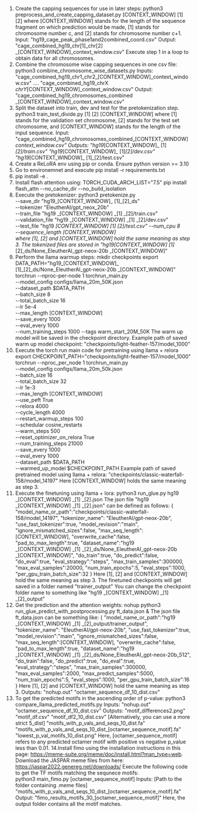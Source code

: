 1. Create the capping sequences for use in later steps:
   python3 preprocess_and_create_capping_dataset.py [CONTEXT_WINDOW] [1] [2] 
   where [CONTEXT_WINDOW] stands for the length of the sequence fragment on which prediction would be made, [1] stands for chromosome number c, and [2] stands 
   for chromosome number c+1.
   Input:
   "hg19_cage_peak_phase1and2combined_coord.csv"
   Output:
   "cage_combined_hg19_chr[1]_chr[2] _[CONTEXT_WINDOW]_context_window.csv"
   Execute step 1 in a loop to obtain data for all chromosomes.
2. Combine the chromosome wise capping sequences in one csv file:
   python3 combine_chromosome_wise_datasets.py
   Inputs:
   "cage_combined_hg19_chr1_chr2_[CONTEXT_WINDOW]_context_window.csv"
   ....
   "cage_combined_hg19_chrX _chrY_[CONTEXT_WINDOW]_context_window.csv"
   Output:
   "cage_combined_hg19_chromosomes_combined _[CONTEXT_WINDOW]_context_window.csv"
3. Split the dataset into train, dev and test for the pretokenization step.
   python3 train_test_divide.py [1] [2] [CONTEXT_WINDOW] where
   [1] stands for the validation set chromosome, [2] stands for the test set chromosome, and [CONTEXT_WINDOW] stands for the length of the input sequence. 
   Input:
   "cage_combined_hg19_chromosomes_combined_[CONTEXT_WINDOW]_context_window.csv" 
   Outputs:
   "hg19_[CONTEXT_WINDOW]_ [1]_[2]/train.csv"
   "hg19_[CONTEXT_WINDOW]_ [1]_[2]/dev.csv"
   "hg19_[CONTEXT_WINDOW]_ [1]_[2]/test.csv"
4. Create a ReLoRA env using pip or conda. Ensure python version >= 3.10
5. Go to environemnet and execute pip install -r requirements.txt
6. pip install -e .
7. Install flash attention using:
TORCH_CUDA_ARCH_LIST="7.5" pip install flash_attn --no_cache_dir --no_build_isolation
8. Execute the pretokenizer:
    python3 pretokenize.py \
   --save_dir "hg19_[CONTEXT_WINDOW]_ [1]_[2]_ds" \
   --tokenizer "EleutherAI/gpt_neox_20b" \
   --train_file "hg19 _[CONTEXT_WINDOW] _[1] _[2]/train.csv" \
   --validation_file "hg19 _[CONTEXT_WINDOW] _[1] _[2]/dev.csv" \
   --test_file "hg19 _[CONTEXT_WINDOW] _[1] _[2]/test.csv"
   --num_cpu 8 \
   --sequence_length [CONTEXT_WINDOW] \
   where [1], [2] and [CONTEXT_WINDOW] hold the same meaning as step 3.
   The tokenized files are stored in "hg19_[CONTEXT_WINDOW]_ [1]_[2]_ds/None_EleutherAI_gpt-neox-20b _[CONTEXT_WINDOW]"    
11. Perform the llama warmup steps:
   mkdir checkpoints
   export DATA_PATH="hg19_[CONTEXT_WINDOW]_ [1]_[2]_ds/None_EleutherAI_gpt-neox-20b _[CONTEXT_WINDOW]"
   torchrun --nproc-per-node 1 torchrun_main.py \
       --model_config configs/llama_20m_50K.json \
       --dataset_path $DATA_PATH \
       --batch_size 8 \
       --total_batch_size 16 \
       --lr 5e-4 \
       --max_length [CONTEXT_WINDOW] \
       --save_every 1000 \
       --eval_every 1000 \
       --num_training_steps 1000
       --tags warm_start_20M_50K
    The warm up model will be saved in the checkpoint directory.
    Example path of saved warm up model checkpoint: "checkpoints/light-feather-157/model_1000"
13. Execute the torch run main code for pretraining using llama + relora
    export CHECKPOINT_PATH="checkpoints/light-feather-157/model_1000"
   torchrun --nproc_per_node 1 torchrun_main.py \
   --model_config configs/llama_20m_50k.json \
   --batch_size 16 \
   --total_batch_size 32 \
   --lr 1e-3 \
   --max_length [CONTEXT_WINDOW] \
   --use_peft True \
   --relora 4000 \
   --cycle_length 4000 \
   --restart_warmup_steps 100 \
   --schedular cosine_restarts \
   --warm_steps 500 \
   --reset_optimizer_on_relora True \
   --num_training_steps 21000 \
   --save_every 1000 \
   --eval_every 1000 \
   --dataset_path $DATA_PATH \
   --warmed_up_model $CHECKPOINT_PATH
    Example path of saved pretrained model using llama + relora: "checkpoints/classic-waterfall-158/model_14197"
    Here [CONTEXT_WINDOW] holds the same meaning as step 3.
15. Execute the finetuning using llama + lora:
   python3 run_glue.py hg19 _[CONTEXT_WINDOW] _[1] _[2].json
   The json file "hg19 _[CONTEXT_WINDOW] _[1] _[2].json" can be defined as follows:
   {
		"model_name_or_path":"checkpoints/classic-waterfall-158/model_14197",
      		"tokenizer_name": "EleutherAI/gpt-neox-20b",
		"use_fast_tokenizer":true,
		"model_revision":"main",
		"ignore_mismatched_sizes":false,
      		"max_seq_length": [CONTEXT_WINDOW],
      		"overwrite_cache":false,
      		"pad_to_max_length":true,
      		"dataset_name":"hg19 _[CONTEXT_WINDOW] _[1] _[2]_ds/None_EleutherAI_gpt-neox-20b _[CONTEXT_WINDOW]",
      		"do_train":true,
      		"do_predict":false,
      		"do_eval":true,
		"eval_strategy":"steps",
		"max_train_samples":300000,
		"max_eval_samples":20000,
		"num_train_epochs":5,
		"eval_steps":1000,
		"per_gpu_train_batch_size":32
} 
Here [1], [2] and [CONTEXT_WINDOW] hold the same meaning as step 3.
The finetuned checkpoints will get saved in a folder named "trainer_output"
You can change the checkpoint folder name to something like "hg19 _[CONTEXT_WINDOW] _[1] _[2]_output"
16. Get the prediction and the attention weights:
   nohup python3 run_glue_predict_with_postprocessing.py ft_data.json &
    The json file ft_data.json can be something like:
    {
		"model_name_or_path":"hg19 _[CONTEXT_WINDOW] _[1] _[2]_output/trainer_output",
                "tokenizer_name": "EleutherAI/gpt-neox-20b",
		"use_fast_tokenizer":true,
		"model_revision":"main",
		"ignore_mismatched_sizes":false,
                "max_seq_length":[CONTEXT_WINDOW],
                "overwrite_cache":false,
                "pad_to_max_length":true,
                "dataset_name":"hg19 _[CONTEXT_WINDOW] _[1] _[2]_ds/None_EleutherAI_gpt-neox-20b_512",
                "do_train":false,
                "do_predict":true,
                "do_eval":true,
		"eval_strategy":"steps",
		"max_train_samples":300000,
		"max_eval_samples":2000,
		"max_predict_samples":5000,
		"num_train_epochs":5,
		"eval_steps":1000,
		"per_gpu_train_batch_size":16
}
Here [1], [2] and [CONTEXT_WINDOW] hold the same meaning as step 3.
Outputs:
"nohup.out"
"octamer_sequence_df_10_dist.csv"
18. To get the predicted motifs in the ascending order of p-value:
   python3 compare_llama_predicted_motifs.py
   Inputs:
   "nohup.out"
   "octamer_sequence_df_10_dist.csv"
   Outputs:
   "motif_differences2.png"
   "motif_df.csv"
   "motif_df2_10_dist.csv" [Alternatively, you can use a more strict 5_dist]
   "motifs_with_p_vals_and_seqs_10_dist.fa"
   "motifs_with_p_vals_and_seqs_10_dist_[octamer_sequence_motif].fa"
   "lowest_p_val_motifs_10_dist.png"
   Here, [octamer_sequence_motif] refers to any predicted octamer motif with positive vs negative p_value less than 0.01.
14.Install fimo using the installation instructions in this page: https://meme-suite.org/meme/doc/install.html?man_type=web.
    Download the JASPAR meme files from here: https://jaspar2022.genereg.net/downloads/
    Execute the following code to get the TF motifs matching the sequnece motifs:  
    python3 main_fimo.py [octamer_sequence_motif]
    Inputs:
    [Path to the folder containing .meme files]
    "motifs_with_p_vals_and_seqs_10_dist_[octamer_sequence_motif].fa"
    Output:
    "fimo_results_motifs_30_[octamer_sequence_motif]"
    Here, the output folder contains all the motif matches.
